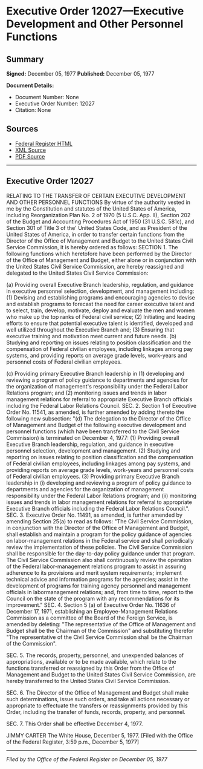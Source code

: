 # Executive Order 12027—Executive Development and Other Personnel Functions

## Summary

**Signed:** December 05, 1977
**Published:** December 05, 1977

**Document Details:**
- Document Number: None
- Executive Order Number: 12027
- Citation: None

## Sources
- [Federal Register HTML](https://www.presidency.ucsb.edu/documents/executive-order-12027-executive-development-and-other-personnel-functions)
- [XML Source](None)
- [PDF Source](None)

---

## Executive Order 12027

RELATING TO THE TRANSFER OF CERTAIN EXECUTIVE DEVELOPMENT
AND OTHER PERSONNEL FUNCTIONS
By virtue of the authority vested in me by the Constitution and statutes of the United States of America, including Reorganization Plan No. 2 of 1970 (5 U.S.C. App. II), Section 202 of the Budget and Accounting Procedures Act of 1950 (31 U.S.C. 581c), and Section 301 of Title 3 of the' United States Code, and as President of the United States of America, in order to transfer certain functions from the Director of the Office of Management and Budget to the United States Civil Service Commission, it is hereby ordered as follows:
SECTION 1. The following functions which heretofore have been performed by the Director of the Office of Management and Budget, either alone or in conjunction with the United States Civil Service Commission, are hereby reassigned and delegated to the United States Civil Service Commission:

(a) Providing overall Executive Branch leadership, regulation, and guidance in executive personnel selection, development, and management including:
    (1) Devising and establishing programs and encouraging agencies to devise and establish programs to forecast the need for career executive talent and to select, train, develop, motivate, deploy and evaluate the men and women who make up the top ranks of Federal civil service;
    (2) Initiating and leading efforts to ensure that potential executive talent is identified, developed and well utilized throughout the Executive Branch and;
    (3) Ensuring that executive training and motivation meet current and future needs.
(b) Studying and reporting on issues relating to position classification and the compensation of Federal civilian employees, including linkages among pay systems, and providing reports on average grade levels, work-years and personnel costs of Federal civilian employees.

(c) Providing primary Executive Branch leadership in (1) developing and reviewing a program of policy guidance to departments and agencies for the organization of management's responsibility under the Federal Labor Relations program; and (2) monitoring issues and trends in labor management relations for referral to appropriate Executive Branch officials including the Federal Labor Relations Council.
SEC. 2. Section 1 of Executive Order No. 11541, as amended, is further amended by adding thereto the following new subsection:
"(d) The delegation to the Director of the Office of Management and Budget of the following executive development and personnel functions (which have been transferred to the Civil Service Commission) is terminated on December 4, 1977: (1) Providing overall Executive Branch leadership, regulation, and guidance in executive personnel selection, development and management.
    (2) Studying and reporting on issues relating to position classification and the compensation of Federal civilian employees, including linkages among pay systems, and providing reports on average grade levels, work-years and personnel costs of Federal civilian employees.
    (3) Providing primary Executive Branch leadership in (i) developing and reviewing a program of policy guidance to departments and agencies for the organization of management responsibility under the Federal Labor Relations program; and (ii) monitoring issues and trends in labor management relations for referral to appropriate Executive Branch officials including the Federal Labor Relations Council.".
SEC. 3. Executive Order No. 11491, as amended, is further amended by amending Section 25(a) to read as follows:
"The Civil Service Commission, in conjunction with the Director of the Office of Management and Budget, shall establish and maintain a program for the policy guidance of agencies on labor-management relations in the Federal service and shall periodically review the implementation of these policies. The Civil Service Commission shall be responsible for the day-to-day policy guidance under that program. The Civil Service Commission also shall continuously review the operation of the Federal labor-management relations program to assist in assuring adherence to its provisions and merit system requirements; implement technical advice and information programs for the agencies; assist in the development of programs for training agency personnel and management officials in labormanagement relations; and, from time to time, report to the Council on the state of the program with any recommendations for its improvement."
SEC. 4. Section 5 (a) of Executive Order No. 11636 of December 17, 1971, establishing an Employee-Management Relations Commission as a committee of the Board of the Foreign Service, is amended by deleting: "The representative of the Office of Management and Budget shall be the Chairman of the Commission" and substituting therefor "The representative of the Civil Service Commission shall be the Chairman of the Commission".

SEC. 5. The records, property, personnel, and unexpended balances of appropriations, available or to be made available, which relate to the functions transferred or reassigned by this Order from the Office of Management and Budget to the United States Civil Service Commission, are hereby transferred to the United States Civil Service Commission.

SEC. 6. The Director of the Office of Management and Budget shall make such determinations, issue such orders, and take all actions necessary or appropriate to effectuate the transfers or reassignments provided by this Order, including the transfer of funds, records, property, and personnel.

SEC. 7. This Order shall be effective December 4, 1977.

JIMMY CARTER
The White House,
December 5, 1977.
[Filed with the Office of the Federal Register, 3:59 p.m., December 5, 1977]

---

*Filed by the Office of the Federal Register on December 05, 1977*
